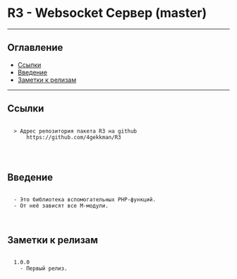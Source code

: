 # R3 - Websocket Сервер (master)
---
## Оглавление

  - [Ссылки](#link1)
  - [Введение](#link2)
  - [Заметки к релизам](#link100)

---

## Ссылки <a id="link1"></a>
```

  > Адрес репозитория пакета R3 на github
      https://github.com/4gekkman/R3

	
			
```

## Введение <a id="link2"></a>
```

  - Это библиотека вспомогательных PHP-функций.
  - От неё зависят все M-модули.

 
```
## Заметки к релизам <a id="link100"></a>
```

  1.0.0
    - Первый релиз.

```










